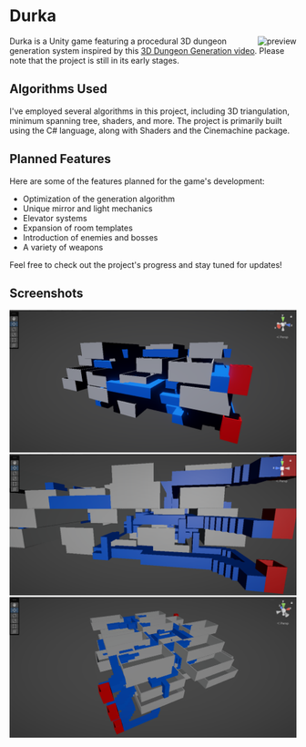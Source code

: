 # Durka

<a href="https://www.youtube.com/watch?v=vUI63ryzqTw">
  <img align="right" src="https://img.youtube.com/vi/vUI63ryzqTw/0.jpg" alt="preview">
</a>
Durka is a Unity game featuring a procedural 3D dungeon generation system inspired by this <a href="https://www.youtube.com/watch?v=rBY2Dzej03A&t=484s&pp=ygUVM0QgZHVuZ2VvbiBnZW5lcmF0aW9u">3D Dungeon Generation video</a>. Please note that the project is still in its early stages.


## Algorithms Used
I've employed several algorithms in this project, including 3D triangulation, minimum spanning tree, shaders, and more. The project is primarily built using the C# language, along with Shaders and the Cinemachine package.

## Planned Features
Here are some of the features planned for the game's development:

- Optimization of the generation algorithm
- Unique mirror and light mechanics
- Elevator systems
- Expansion of room templates
- Introduction of enemies and bosses
- A variety of weapons

Feel free to check out the project's progress and stay tuned for updates!

## Screenshots

![side view](https://github.com/jekuper/proceduralDungeon3DGame/blob/master/readmeSup/1.png?raw=true)
![side view](https://github.com/jekuper/proceduralDungeon3DGame/blob/master/readmeSup/2.png?raw=true)
![top view](https://github.com/jekuper/proceduralDungeon3DGame/blob/master/readmeSup/3.png?raw=true)